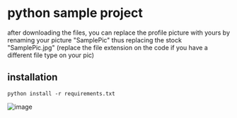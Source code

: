 # python sample project
after downloading the files, you can replace the profile picture with yours by renaming your picture "SamplePic" thus replacing the stock "SamplePic.jpg" (replace the file extension on the code if you have a different file type on your pic)

## installation
`python install -r requirements.txt`

![image](https://github.com/MahesvaraShiva/python-sample-project/assets/106860096/01e8a99b-7d25-49d5-9b30-39ee836689e5)
